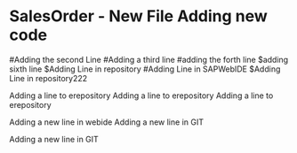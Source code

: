 # SalesOrder - New File Adding new code
#Adding the second Line
#Adding a third line
#adding the forth line
$adding sixth line
$Adding Line in repository
#Adding Line in SAPWebIDE
$Adding Line in repository222


Adding a line to erepository
Adding a line to erepository
Adding a line to erepository



Adding a new line in webide
Adding a new line in GIT

Adding a new line in GIT
